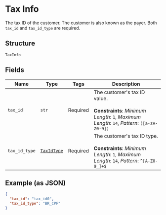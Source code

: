 
# Tax Info

The tax ID of the customer. The customer is also known as the payer. Both `tax_id` and `tax_id_type` are required.

## Structure

`TaxInfo`

## Fields

| Name | Type | Tags | Description |
|  --- | --- | --- | --- |
| `tax_id` | `str` | Required | The customer's tax ID value.<br><br>**Constraints**: *Minimum Length*: `1`, *Maximum Length*: `14`, *Pattern*: `([a-zA-Z0-9])` |
| `tax_id_type` | [`TaxIdType`](../../doc/models/tax-id-type.md) | Required | The customer's tax ID type.<br><br>**Constraints**: *Minimum Length*: `1`, *Maximum Length*: `14`, *Pattern*: `^[A-Z0-9_]+$` |

## Example (as JSON)

```json
{
  "tax_id": "tax_id0",
  "tax_id_type": "BR_CPF"
}
```

